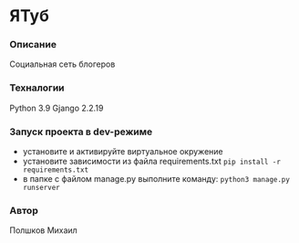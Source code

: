 # ЯТуб 
### Описание
Социальная сеть блогеров
### Техналогии
Python 3.9
Gjango 2.2.19
### Запуск проекта в dev-режиме
- установите и активируйте виртуальное окружение
- установите зависимости из файла requirements.txt
``` pip install -r requirements.txt ```
- в папке с файлом manage.py выполните команду:
``` python3 manage.py runserver ```

### Автор
Полшков Михаил
